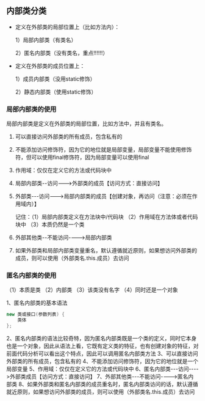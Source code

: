 ## 内部类分类

+ 定义在外部类的局部位置上（比如方法内）：

  1）局部内部类（有类名）

  2）匿名内部类（没有类名，重点!!!!!!）

+ 定义在外部类的成员位置上：

  1）成员内部类（没用static修饰）

  2）静态内部类（使用static修饰）



### 局部内部类的使用

局部内部类是定义在外部类的局部位置，比如方法中，并且有类名。

1. 可以直接访问外部类的所有成员，包含私有的

2. 不能添加访问修饰符，因为它的地位就是局部变量，局部变量不能使用修饰符，但可以使用final修饰符，因为局部变量可以使用final

3. 作用域：仅仅在定义它的方法或代码块中

4. 局部内部类--访问--->外部类的成员【访问方式：直接访问】

5. 外部类---访问--->局部内部类的成员【创建对象，再访问（注意：必须在作用域内）】

   记住：（1）局部内部类定义在方法块中/代码块
   （2）作用域在方法体或者代码块中
   （3）本质仍然是一个类

6. 外部其他类--不能访问---->局部内部类
7. 如果外部类和局部内部类变量重名，默认遵循就近原则，如果想访问外部类的成员，则可以使用（外部类名.this.成员）去访问



### 匿名内部类的使用

（1）本质是类
（2）内部类
（3）该类没有名字
（4）同时还是一个对象

1、匿名内部类的基本语法

```java
new 类或接口(参数列表) {
    类体
};
```

2、匿名内部类的语法比较奇特，因为匿名内部类既是一个类的定义，同时它本身也是一个对象，因此从语法上看，它既有定义类的特征，也有创建对象的特征，对前面代码分析可以看出这个特点，因此可以调用匿名内部类方法
3、可以直接访问外部类的所有成员，包含私有的
4、不能添加访问修饰符，因为它的地位就是一个局部变量
5、作用域：仅仅在定义它的方法或代码块中
6、匿名内部类---访问---->外部类成员【访问方式：直接访问】
7、外部其他类---不能访问---->匿名内部类
8、如果外部类和匿名内部类的成员重名时，匿名内部类访问的话，默认遵循就近原则，如果想访问外部类的成员，则可以使用（外部类名.this.成员）去访问















